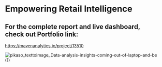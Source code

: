 # Empowering Retail Intelligence
## For the complete report and live dashboard, check out Portfolio link: 

https://mavenanalytics.io/project/13510

![pikaso_texttoimage_Data-analysis-insights-coming-out-of-laptop-and-be (1)](https://github.com/SakshiYadav13/Commercial-Data-Dashboard/assets/88963135/767badff-67a6-4489-a276-50f84d2af432)
